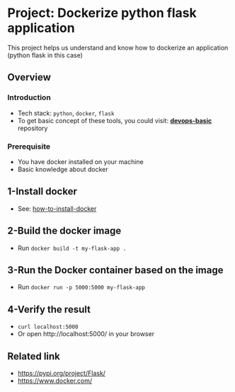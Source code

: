 # Project: Dockerize python flask application

This project helps us understand and know how to dockerize an application (python flask in this case)

## Overview

### Introduction

- Tech stack: `python`, `docker`, `flask`
- To get basic concept of these tools, you could visit: [**devops-basic**](https://github.com/Vaibhavkyadar/My_DevOps_Projects/blob/main/README.md) repository

### Prerequisite

- You have docker installed on your machine
- Basic knowledge about docker

## 1-Install docker

- See: [how-to-install-docker](/Docker%20basics/README.md)

## 2-Build the docker image

- Run `docker build -t my-flask-app .`

## 3-Run the Docker container based on the image

- Run `docker run -p 5000:5000 my-flask-app`

## 4-Verify the result

- `curl localhost:5000`
- Or open http://localhost:5000/ in your browser


## Related link

- https://pypi.org/project/Flask/
- https://www.docker.com/

